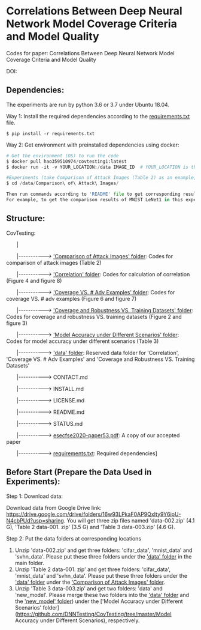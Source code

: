 # Correlations Between Deep Neural Network Model Coverage Criteria and Model Quality

Codes for paper: Correlations Between Deep Neural Network Model Coverage Criteria and Model Quality

DOI: 

## Dependencies:

The experiments are run by python 3.6 or 3.7 under Ubuntu 18.04.  

Way 1: Install the required dependencies according to the [requirements.txt](https://github.com/DNNTesting/CovTesting/blob/master/requirements.txt) file. 

```$ pip install -r requirements.txt```

Way 2: Get environment with preinstalled dependencies using docker: 

```python
# Get the environment (OS) to run the code
$ docker pull hao359510974/covtesting1:latest
$ docker run -it -v YOUR_LOCATION:/data IMAGE_ID  # YOUR_LOCATION is the location of the codes in your computer; IMAGE_ID is the ID of image: hao359510974/covtesting1:latest 

#Experiments (take Comparison of Attack Images (Table 2) as an example, for other experiments just use other folders.)
$ cd /data/Comparison\ of\ Attack\ Images/

Then run commands according to 'README' file to get corresponding results. But please use '$ python3 xxxxx' instead of '$ python xxxxxxx' in the docker. 
For example, to get the comparison results of MNIST LeNet1 in this experiment, please run: '$ python3 criteria.py  -dataset mnist  -model lenet1'
```

## Structure:

CovTesting:

&emsp;&emsp;|

&emsp;&emsp;|-----------> ['Comparison of Attack Images' folder](https://github.com/DNNTesting/CovTesting/tree/master/Comparison%20of%20Attack%20Images): Codes for comparison of attack images (Table 2)

&emsp;&emsp;|-----------> ['Correlation' folder](https://github.com/DNNTesting/CovTesting/tree/master/Correlation): Codes for calculation of correlation (Figure 4 and figure 8)

&emsp;&emsp;|-----------> ['Coverage VS. # Adv Examples' folder](https://github.com/DNNTesting/CovTesting/tree/master/Coverage%20VS.%20%23%20Adv%20Examples): Codes for coverage VS. # adv examples (Figure 6 and figure 7)

&emsp;&emsp;|-----------> ['Coverage and Robustness VS. Training Datasets' folder](https://github.com/DNNTesting/CovTesting/tree/master/Coverage%20and%20Robustness%20VS.%20Training%20Datasets): Codes for coverage and robustness VS. training datasets (Figure 2 and figure 3)

&emsp;&emsp;|-----------> ['Model Accuracy under Different Scenarios' folder](https://github.com/DNNTesting/CovTesting/tree/master/Model%20Accuracy%20under%20Different%20Scenarios): Codes for model accuracy under different scenarios (Table 3)

&emsp;&emsp;|-----------> ['data' folder](https://github.com/DNNTesting/CovTesting/tree/master/data): Reserved data folder for 'Correlation', 'Coverage VS. # Adv Examples' and 'Coverage and Robustness VS. Training Datasets'

&emsp;&emsp;|-----------> CONTACT.md

&emsp;&emsp;|-----------> INSTALL.md

&emsp;&emsp;|-----------> LICENSE.md

&emsp;&emsp;|-----------> README.md

&emsp;&emsp;|-----------> STATUS.md

&emsp;&emsp;|-----------> [esecfse2020-paper53.pdf](https://github.com/DNNTesting/CovTesting/blob/master/esecfse2020-paper53.pdf): A copy of our accepted paper

&emsp;&emsp;|-----------> [requirements.txt](https://github.com/DNNTesting/CovTesting/blob/master/requirements.txt): Required dependencies]



## Before Start (Prepare the Data Used in Experiments):

Step 1: Download data:

Download data from Google Drive link: https://drive.google.com/drive/folders/16w93LPkaF0AP9QxIty9Y6ipU-N4cbPUd?usp=sharing. You will get three zip files named 'data-002.zip' (4.1 G), 'Table 2 data-001. zip' (3.5 G) and 'Table 3 data-003.zip' (4.6 G). 

Step 2: Put the data folders at corresponding locations

1. Unzip 'data-002.zip' and get three folders: 'cifar_data', 'mnist_data' and 'svhn_data'. Please put these three folders under the ['data' folder](https://github.com/DNNTesting/CovTesting/tree/master/data) in the main folder. 
2. Unzip 'Table 2 data-001. zip' and get three folders: 'cifar_data', 'mnist_data' and 'svhn_data'. Please put these three folders under the ['data' folder](https://github.com/DNNTesting/CovTesting/tree/master/Comparison%20of%20Attack%20Images/data) under the ['Comparison of Attack Images' folder](https://github.com/DNNTesting/CovTesting/tree/master/Comparison%20of%20Attack%20Images). 
3. Unzip 'Table 3 data-003.zip' and get two folders: 'data' and 'new_model'. Please merge these two folders into the ['data' folder](https://github.com/DNNTesting/CovTesting/tree/master/Model%20Accuracy%20under%20Different%20Scenarios/data) and the ['new_model' folder](https://github.com/DNNTesting/CovTesting/tree/master/Model%20Accuracy%20under%20Different%20Scenarios/new_model)) under the ['Model Accuracy under Different Scenarios' folder](https://github.com/DNNTesting/CovTesting/tree/master/Model Accuracy under Different Scenarios), respectively. 

